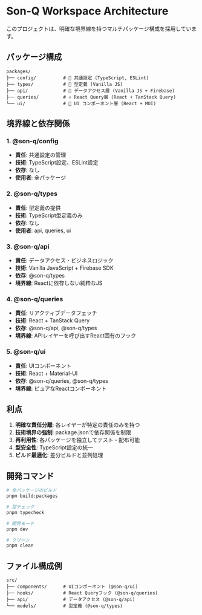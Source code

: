 # Son-Q Workspace Architecture

このプロジェクトは、明確な境界線を持つマルチパッケージ構成を採用しています。

## パッケージ構成

```
packages/
├── config/          # 🔧 共通設定 (TypeScript, ESLint)
├── types/           # 📝 型定義 (Vanilla JS)
├── api/             # 🔌 データアクセス層 (Vanilla JS + Firebase)
├── queries/         # ⚛️ React Query層 (React + TanStack Query)
└── ui/              # 🎨 UI コンポーネント層 (React + MUI)
```

## 境界線と依存関係

### 1. @son-q/config
- **責任**: 共通設定の管理
- **技術**: TypeScript設定、ESLint設定
- **依存**: なし
- **使用者**: 全パッケージ

### 2. @son-q/types
- **責任**: 型定義の提供
- **技術**: TypeScript型定義のみ
- **依存**: なし
- **使用者**: api, queries, ui

### 3. @son-q/api
- **責任**: データアクセス・ビジネスロジック
- **技術**: Vanilla JavaScript + Firebase SDK
- **依存**: @son-q/types
- **境界線**: Reactに依存しない純粋なJS

### 4. @son-q/queries
- **責任**: リアクティブデータフェッチ
- **技術**: React + TanStack Query
- **依存**: @son-q/api, @son-q/types
- **境界線**: APIレイヤーを呼び出すReact固有のフック

### 5. @son-q/ui
- **責任**: UIコンポーネント
- **技術**: React + Material-UI
- **依存**: @son-q/queries, @son-q/types
- **境界線**: ピュアなReactコンポーネント

## 利点

1. **明確な責任分離**: 各レイヤーが特定の責任のみを持つ
2. **技術境界の強制**: package.jsonで依存関係を制限
3. **再利用性**: 各パッケージを独立してテスト・配布可能
4. **型安全性**: TypeScript設定の統一
5. **ビルド最適化**: 差分ビルドと並列処理

## 開発コマンド

```bash
# 全パッケージのビルド
pnpm build:packages

# 型チェック
pnpm typecheck

# 開発モード
pnpm dev

# クリーン
pnpm clean
```

## ファイル構成例

```
src/
├── components/      # UIコンポーネント (@son-q/ui)
├── hooks/           # React Queryフック (@son-q/queries) 
├── api/             # データアクセス (@son-q/api)
└── models/          # 型定義 (@son-q/types)
```